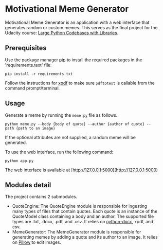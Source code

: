 # Motivational Meme Generator

Motivational Meme Generator is an application with a web interface that generates random or custom memes. This serves as the final project for the Udacity course: [Large Python Codebases with Libraries](https://www.udacity.com/course/large-codebases-with-libraries--cd0011).

## Prerequisites

Use the package manager [pip](https://pypi.org/project/pip/) to install the required packages in the 'requirements.text' file:
```
pip install -r requirements.txt
```
Follow the instructions for [xpdf](https://www.xpdfreader.com/about.html) to
make sure `pdftotext` is callable from the command prompt/terminal. 

## Usage
Generate a meme by running the `meme.py` file as follows.
```
python meme.py --body {body of quote} --author {author of quote} --path {path to an image}
```
If the optional attributes are not supplied, a random meme will be generated.

To use the web interface, run the following command:
```
python app.py
```
The web interface is available at [http://127.0.0.1:5000](http://127.0.0.1:5000)

## Modules detail
The project contains 2 submodules. 
- QuoteEngine: The QuoteEngine module is responsible for ingesting many types of files that contain quotes. Each quote is an instance of the QuoteModel class containing a body and an author. The supported file types are .txt, .docx, .pdf, and .csv. It relies on [python-docx](https://python-docx.readthedocs.io/en/latest/index.html), xpdf, and csv.
- MemeGenerator: The MemeGenerator module is responsible for generating memes by adding a quote and its author to an image. It relies on [Pillow](https://pillow.readthedocs.io/en/stable/) to edit images.

